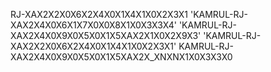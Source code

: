 RJ-XAX2X2X0X6X2X4X0X1X4X1X0X2X3X1
'KAMRUL-RJ-XAX2X4X0X6X1X7X0X0X8X1X0X3X3X4'
'KAMRUL-RJ-XAX2X4X0X9X0X5X0X1X5XAX2X1X0X2X9X3'
'KAMRUL-RJ-XAX2X2X0X6X2X4X0X1X4X1X0X2X3X1'
KAMRUL-RJ-XAX2X4X0X9X0X5X0X1X5XAX2X_XNXNX1X0X3X3X0
